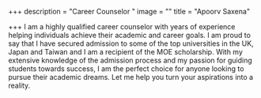 +++
description = "Career Counselor "
image = ""
title = "Apoorv Saxena"

+++
I am a highly qualified career counselor with years of experience helping individuals achieve their academic and career goals. I am proud to say that I have secured admission to some of the top universities in the UK, Japan and Taiwan and I am a recipient of the MOE scholarship. With my extensive knowledge of the admission process and my passion for guiding students towards success, I am the perfect choice for anyone looking to pursue their academic dreams. Let me help you turn your aspirations into a reality.